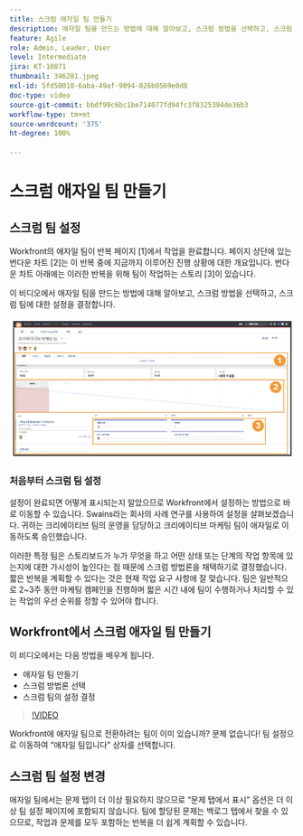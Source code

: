 ```yaml
---
title: 스크럼 애자일 팀 만들기
description: 애자일 팀을 만드는 방법에 대해 알아보고, 스크럼 방법을 선택하고, 스크럼 팀에 대한 설정을 결정합니다.
feature: Agile
role: Admin, Leader, User
level: Intermediate
jira: KT-10871
thumbnail: 346281.jpeg
exl-id: 5fd50010-6aba-49af-9094-026b0569e0d8
doc-type: video
source-git-commit: bbdf99c6bc1be714077fd94fc3f8325394de36b3
workflow-type: tm+mt
source-wordcount: '375'
ht-degree: 100%

---
```


# 스크럼 애자일 팀 만들기

## 스크럼 팀 설정

Workfront의 애자일 팀이 반복 페이지 [1]에서 작업을 완료합니다. 페이지 상단에 있는 번다운 차트 [2]는 이 반복 중에 지금까지 이루어진 진행 상황에 대한 개요입니다. 번다운 차트 아래에는 이러한 반복을 위해 팀이 작업하는 스토리 [3]이 있습니다.

이 비디오에서 애자일 팀을 만드는 방법에 대해 알아보고, 스크럼 방법을 선택하고, 스크럼 팀에 대한 설정을 결정합니다.

![팀 페이지](assets/scrum-agile-team-page.png)

### 처음부터 스크럼 팀 설정

설정이 완료되면 어떻게 표시되는지 알았으므로 Workfront에서 설정하는 방법으로 바로 이동할 수 있습니다. Swains라는 회사의 사례 연구를 사용하여 설정을 살펴보겠습니다. 귀하는 크리에이티브 팀의 운영을 담당하고 크리에이티브 마케팅 팀이 애자일로 이동하도록 승인했습니다.


이러한 특정 팀은 스토리보드가 누가 무엇을 하고 어떤 상태 또는 단계의 작업 항목에 있는지에 대한 가시성이 높인다는 점 때문에 스크럼 방법론을 채택하기로 결정했습니다. 짧은 반복을 계획할 수 있다는 것은 현재 작업 요구 사항에 잘 맞습니다. 팀은 일반적으로 2~3주 동안 마케팅 캠페인을 진행하며 짧은 시간 내에 팀이 수행하거나 처리할 수 있는 작업의 우선 순위를 정할 수 있어야 합니다.

## Workfront에서 스크럼 애자일 팀 만들기

이 비디오에서는 다음 방법을 배우게 됩니다.

- 애자일 팀 만들기
- 스크럼 방법론 선택
- 스크럼 팀의 설정 결정

>[!VIDEO](https://video.tv.adobe.com/v/3412167/?quality=12&learn=on&enablevpops=1&captions=kor)

Workfront에 애자일 팀으로 전환하려는 팀이 이미 있습니까? 문제 없습니다! 팀 설정으로 이동하여 “애자일 팀입니다” 상자를 선택합니다.



## 스크럼 팀 설정 변경

애자일 팀에서는 문제 탭이 더 이상 필요하지 않으므로 “문제 탭에서 표시” 옵션은 더 이상 팀 설정 페이지에 포함되지 않습니다. 팀에 할당된 문제는 백로그 탭에서 찾을 수 있으므로, 작업과 문제를 모두 포함하는 반복을 더 쉽게 계획할 수 있습니다.
